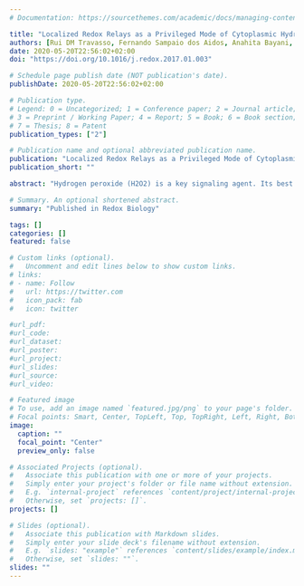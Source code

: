 ```yaml
---
# Documentation: https://sourcethemes.com/academic/docs/managing-content/

title: "Localized Redox Relays as a Privileged Mode of Cytoplasmic Hydrogen Peroxide Signaling"
authors: [Rui DM Travasso, Fernando Sampaio dos Aidos, Anahita Bayani, Pedro Abranches, Armindo Salvador]
date: 2020-05-20T22:56:02+02:00
doi: "https://doi.org/10.1016/j.redox.2017.01.003"

# Schedule page publish date (NOT publication's date).
publishDate: 2020-05-20T22:56:02+02:00

# Publication type.
# Legend: 0 = Uncategorized; 1 = Conference paper; 2 = Journal article;
# 3 = Preprint / Working Paper; 4 = Report; 5 = Book; 6 = Book section;
# 7 = Thesis; 8 = Patent
publication_types: ["2"]

# Publication name and optional abbreviated publication name.
publication: "Localized Redox Relays as a Privileged Mode of Cytoplasmic Hydrogen Peroxide Signaling"
publication_short: ""

abstract: "Hydrogen peroxide (H2O2) is a key signaling agent. Its best characterized signaling actions in mammalian cells involve the early oxidation of thiols in cytoplasmic phosphatases, kinases and transcription factors. However, these redox targets are orders of magnitude less H2O2-reactive and abundant than cytoplasmic peroxiredoxins. How can they be oxidized in a signaling time frame? Here we investigate this question using computational reaction-diffusion models of H2O2 signaling. The results show that at H2O2 supply rates commensurate with mitogenic signaling a H2O2 concentration gradient with a length scale of a few tenths of μm is established. Even near the supply sites H2O2 concentrations are far too low to oxidize typical targets in an early mitogenic signaling time frame. Furthermore, any inhibition of the peroxiredoxin or increase in H2O2 supply able to drastically increase the local H2O2 concentration would collapse the concentration gradient and/or cause an extensive oxidation of the peroxiredoxins I and II, inconsistent with experimental observations. In turn, the local concentrations of peroxiredoxin sulfenate and disulfide forms exceed those of H2O2 by several orders of magnitude. Redox targets reacting with these forms at rate constants much lower than that for, say, thioredoxin could be oxidized within seconds. Moreover, the spatial distribution of the concentrations of these peroxiredoxin forms allows them to reach targets within 1 μm from the H2O2 sites while maintaining signaling localized. The recruitment of peroxiredoxins to specific sites such as caveolae can dramatically increase the local concentrations of the sulfenic and disulfide forms, thus further helping these species to outcompete H2O2 for the oxidation of redox targets. Altogether, these results suggest that H2O2 signaling is mediated by localized redox relays whereby peroxiredoxins are oxidized to sulfenate and disulfide forms at H2O2 supply sites and these forms in turn oxidize the redox targets near these sites."

# Summary. An optional shortened abstract.
summary: "Published in Redox Biology"

tags: []
categories: []
featured: false

# Custom links (optional).
#   Uncomment and edit lines below to show custom links.
# links:
# - name: Follow
#   url: https://twitter.com
#   icon_pack: fab
#   icon: twitter

#url_pdf:
#url_code:
#url_dataset:
#url_poster:
#url_project:
#url_slides:
#url_source:
#url_video:

# Featured image
# To use, add an image named `featured.jpg/png` to your page's folder. 
# Focal points: Smart, Center, TopLeft, Top, TopRight, Left, Right, BottomLeft, Bottom, BottomRight.
image:
  caption: ""
  focal_point: "Center"
  preview_only: false

# Associated Projects (optional).
#   Associate this publication with one or more of your projects.
#   Simply enter your project's folder or file name without extension.
#   E.g. `internal-project` references `content/project/internal-project/index.md`.
#   Otherwise, set `projects: []`.
projects: []

# Slides (optional).
#   Associate this publication with Markdown slides.
#   Simply enter your slide deck's filename without extension.
#   E.g. `slides: "example"` references `content/slides/example/index.md`.
#   Otherwise, set `slides: ""`.
slides: ""
---
```

